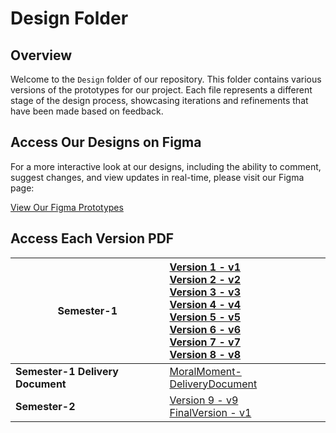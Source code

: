 # Design Folder

## Overview

Welcome to the `Design` folder of our repository. This folder contains various versions of the prototypes for our project. Each file represents a different stage of the design process, showcasing iterations and refinements that have been made based on feedback.

## Access Our Designs on Figma

For a more interactive look at our designs, including the ability to comment, suggest changes, and view updates in real-time, please visit our Figma page:

[View Our Figma Prototypes](https://www.figma.com/file/6PINXpuynOE8HFpRz3wDtn/Moral-Moment?type=design&node-id=0%3A1&mode=design&t=dbDzKbMwucbteZ3Y-1)

## Access Each Version PDF

| **Semester-1**                   | [Version 1 - v1](2024S1/v1/) <br />[Version 2 - v2](2024S1/v2/) <br />[Version 3 - v3](2024S1/v3/)<br />[Version 4 - v4](2024S1/v4/)<br />[Version 5 - v5](2024S1/v5/)<br />[Version 6 - v6](2024S1/v6/) <br />[Version 7 - v7](2024S1/v7/)<br />[Version 8 - v8](2024S1/v8/) |
| -------------------------------- | :----------------------------------------------------------- |
| **Semester-1 Delivery Document** | [MoralMoment-DeliveryDocument](2024S1/DeliveryDocument/)            |
| **Semester-2**                   | [Version 9 - v9](2024S2/v9/) <br />[FinalVersion - v1](2024S2/FinalVersion_v1/) |
